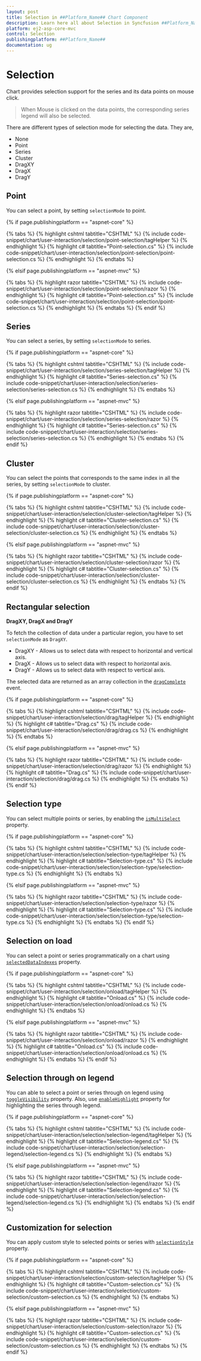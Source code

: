 ```yaml
---
layout: post
title: Selection in ##Platform_Name## Chart Component
description: Learn here all about Selection in Syncfusion ##Platform_Name## Chart component of Syncfusion Essential JS 2 and more.
platform: ej2-asp-core-mvc
control: Selection
publishingplatform: ##Platform_Name##
documentation: ug
---
```



<!-- markdownlint-disable MD036 -->

# Selection

Chart provides selection support for the series and its data points on mouse click.

> When Mouse is clicked on the data points, the corresponding series legend will also be selected.

There are different types of selection mode for selecting the data. They are,

* None
* Point
* Series
* Cluster
* DragXY
* DragX
* DragY

## Point

You can select a point, by setting `selectionMode` to point.

{% if page.publishingplatform == "aspnet-core" %}

{% tabs %}
{% highlight cshtml tabtitle="CSHTML" %}
{% include code-snippet/chart/user-interaction/selection/point-selection/tagHelper %}
{% endhighlight %}
{% highlight c# tabtitle="Point-selection.cs" %}
{% include code-snippet/chart/user-interaction/selection/point-selection/point-selection.cs %}
{% endhighlight %}
{% endtabs %}

{% elsif page.publishingplatform == "aspnet-mvc" %}

{% tabs %}
{% highlight razor tabtitle="CSHTML" %}
{% include code-snippet/chart/user-interaction/selection/point-selection/razor %}
{% endhighlight %}
{% highlight c# tabtitle="Point-selection.cs" %}
{% include code-snippet/chart/user-interaction/selection/point-selection/point-selection.cs %}
{% endhighlight %}
{% endtabs %}
{% endif %}



## Series

You can select a series, by setting `selectionMode` to series.

{% if page.publishingplatform == "aspnet-core" %}

{% tabs %}
{% highlight cshtml tabtitle="CSHTML" %}
{% include code-snippet/chart/user-interaction/selection/series-selection/tagHelper %}
{% endhighlight %}
{% highlight c# tabtitle="Series-selection.cs" %}
{% include code-snippet/chart/user-interaction/selection/series-selection/series-selection.cs %}
{% endhighlight %}
{% endtabs %}

{% elsif page.publishingplatform == "aspnet-mvc" %}

{% tabs %}
{% highlight razor tabtitle="CSHTML" %}
{% include code-snippet/chart/user-interaction/selection/series-selection/razor %}
{% endhighlight %}
{% highlight c# tabtitle="Series-selection.cs" %}
{% include code-snippet/chart/user-interaction/selection/series-selection/series-selection.cs %}
{% endhighlight %}
{% endtabs %}
{% endif %}



## Cluster

You can select the points that corresponds to the same index in all the series, by setting `selectionMode` to cluster.

{% if page.publishingplatform == "aspnet-core" %}

{% tabs %}
{% highlight cshtml tabtitle="CSHTML" %}
{% include code-snippet/chart/user-interaction/selection/cluster-selection/tagHelper %}
{% endhighlight %}
{% highlight c# tabtitle="Cluster-selection.cs" %}
{% include code-snippet/chart/user-interaction/selection/cluster-selection/cluster-selection.cs %}
{% endhighlight %}
{% endtabs %}

{% elsif page.publishingplatform == "aspnet-mvc" %}

{% tabs %}
{% highlight razor tabtitle="CSHTML" %}
{% include code-snippet/chart/user-interaction/selection/cluster-selection/razor %}
{% endhighlight %}
{% highlight c# tabtitle="Cluster-selection.cs" %}
{% include code-snippet/chart/user-interaction/selection/cluster-selection/cluster-selection.cs %}
{% endhighlight %}
{% endtabs %}
{% endif %}



## Rectangular selection

**DragXY, DragX and DragY**

To fetch the collection of data under a particular region, you have to set `selectionMode` as `DragXY`.

* DragXY - Allows us to select data with respect to horizontal and vertical axis.
* DragX - Allows us to select data with respect to horizontal axis.
* DragY - Allows us to select data with respect to vertical axis.

The selected data are returned as an array collection in the [`dragComplete`](https://help.syncfusion.com/cr/aspnetcore-js2/Syncfusion.EJ2.Charts.Chart.html#Syncfusion_EJ2_Charts_Chart_DragComplete) event.

{% if page.publishingplatform == "aspnet-core" %}

{% tabs %}
{% highlight cshtml tabtitle="CSHTML" %}
{% include code-snippet/chart/user-interaction/selection/drag/tagHelper %}
{% endhighlight %}
{% highlight c# tabtitle="Drag.cs" %}
{% include code-snippet/chart/user-interaction/selection/drag/drag.cs %}
{% endhighlight %}
{% endtabs %}

{% elsif page.publishingplatform == "aspnet-mvc" %}

{% tabs %}
{% highlight razor tabtitle="CSHTML" %}
{% include code-snippet/chart/user-interaction/selection/drag/razor %}
{% endhighlight %}
{% highlight c# tabtitle="Drag.cs" %}
{% include code-snippet/chart/user-interaction/selection/drag/drag.cs %}
{% endhighlight %}
{% endtabs %}
{% endif %}



## Selection type

You can select multiple points or series, by enabling the [`isMultiSelect`](https://help.syncfusion.com/cr/aspnetcore-js2/Syncfusion.EJ2.Charts.Chart.html#Syncfusion_EJ2_Charts_Chart_IsMultiSelect) property.

{% if page.publishingplatform == "aspnet-core" %}

{% tabs %}
{% highlight cshtml tabtitle="CSHTML" %}
{% include code-snippet/chart/user-interaction/selection/selection-type/tagHelper %}
{% endhighlight %}
{% highlight c# tabtitle="Selection-type.cs" %}
{% include code-snippet/chart/user-interaction/selection/selection-type/selection-type.cs %}
{% endhighlight %}
{% endtabs %}

{% elsif page.publishingplatform == "aspnet-mvc" %}

{% tabs %}
{% highlight razor tabtitle="CSHTML" %}
{% include code-snippet/chart/user-interaction/selection/selection-type/razor %}
{% endhighlight %}
{% highlight c# tabtitle="Selection-type.cs" %}
{% include code-snippet/chart/user-interaction/selection/selection-type/selection-type.cs %}
{% endhighlight %}
{% endtabs %}
{% endif %}



## Selection on load

You can select a point or series programmatically on a chart using [`selectedDataIndexes`](https://help.syncfusion.com/cr/aspnetcore-js2/Syncfusion.EJ2.Charts.Chart.html#Syncfusion_EJ2_Charts_Chart_SelectedDataIndexes) property.

{% if page.publishingplatform == "aspnet-core" %}

{% tabs %}
{% highlight cshtml tabtitle="CSHTML" %}
{% include code-snippet/chart/user-interaction/selection/onload/tagHelper %}
{% endhighlight %}
{% highlight c# tabtitle="Onload.cs" %}
{% include code-snippet/chart/user-interaction/selection/onload/onload.cs %}
{% endhighlight %}
{% endtabs %}

{% elsif page.publishingplatform == "aspnet-mvc" %}

{% tabs %}
{% highlight razor tabtitle="CSHTML" %}
{% include code-snippet/chart/user-interaction/selection/onload/razor %}
{% endhighlight %}
{% highlight c# tabtitle="Onload.cs" %}
{% include code-snippet/chart/user-interaction/selection/onload/onload.cs %}
{% endhighlight %}
{% endtabs %}
{% endif %}



## Selection through on legend

You can able to select a point or series through on legend using [`toggleVisibility`](https://help.syncfusion.com/cr/aspnetcore-js2/Syncfusion.EJ2.Charts.ChartLegendSettings.html#Syncfusion_EJ2_Charts_ChartLegendSettings_ToggleVisibility) property. Also, use [`enableHighlight`](https://help.syncfusion.com/cr/aspnetcore-js2/Syncfusion.EJ2.Charts.ChartLegendSettings.html#Syncfusion_EJ2_Charts_ChartLegendSettings_EnableHighlight) property for highlighting the series through legend.

{% if page.publishingplatform == "aspnet-core" %}

{% tabs %}
{% highlight cshtml tabtitle="CSHTML" %}
{% include code-snippet/chart/user-interaction/selection/selection-legend/tagHelper %}
{% endhighlight %}
{% highlight c# tabtitle="Selection-legend.cs" %}
{% include code-snippet/chart/user-interaction/selection/selection-legend/selection-legend.cs %}
{% endhighlight %}
{% endtabs %}

{% elsif page.publishingplatform == "aspnet-mvc" %}

{% tabs %}
{% highlight razor tabtitle="CSHTML" %}
{% include code-snippet/chart/user-interaction/selection/selection-legend/razor %}
{% endhighlight %}
{% highlight c# tabtitle="Selection-legend.cs" %}
{% include code-snippet/chart/user-interaction/selection/selection-legend/selection-legend.cs %}
{% endhighlight %}
{% endtabs %}
{% endif %}



## Customization for selection

You can apply custom style to selected points or series with [`selectionStyle`](https://help.syncfusion.com/cr/aspnetcore-js2/Syncfusion.EJ2.Charts.ChartSeries.html#Syncfusion_EJ2_Charts_ChartSeries_SelectionStyle) property.

{% if page.publishingplatform == "aspnet-core" %}

{% tabs %}
{% highlight cshtml tabtitle="CSHTML" %}
{% include code-snippet/chart/user-interaction/selection/custom-selection/tagHelper %}
{% endhighlight %}
{% highlight c# tabtitle="Custom-selection.cs" %}
{% include code-snippet/chart/user-interaction/selection/custom-selection/custom-selection.cs %}
{% endhighlight %}
{% endtabs %}

{% elsif page.publishingplatform == "aspnet-mvc" %}

{% tabs %}
{% highlight razor tabtitle="CSHTML" %}
{% include code-snippet/chart/user-interaction/selection/custom-selection/razor %}
{% endhighlight %}
{% highlight c# tabtitle="Custom-selection.cs" %}
{% include code-snippet/chart/user-interaction/selection/custom-selection/custom-selection.cs %}
{% endhighlight %}
{% endtabs %}
{% endif %}

